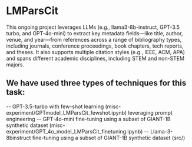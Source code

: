 # LMParsCit

This ongoing project leverages LLMs (e.g., llama3-8b-instruct, GPT-3.5 turbo, and GPT-4o-mini) to extract key metadata fields—like title, author, venue, and year—from references across a range of bibliography types, including journals, conference proceedings, book chapters, tech reports, and theses. It also supports multiple citation styles (e.g., IEEE, ACM, APA) and spans different academic disciplines, including STEM and non-STEM majors.

## We have used three types of techniques for this task:
-- GPT-3.5-turbo with few-shot learning (misc-experiment/GPTmodel_LMParsCit_fewshot.ipynb) leveraging prompt engineering
-- GPT-4o-mini fine-tuning using a subset of GIANT-1B synthetic dataset (misc-experiment/GPT_4o_model_LMParsCit_finetuning.ipynb)
-- Llama-3-8binstruct fine-tuning using a subset of GIANT-1B synthetic dataset (src/)
